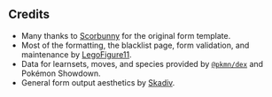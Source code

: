 ## Credits

- Many thanks to [Scorbunny](https://github.com/Scorbunny) for the original form template.
- Most of the formatting, the blacklist page, form validation, and maintenance by [LegoFigure11](https://github.com/LegoFigure11).
- Data for learnsets, moves, and species provided by [`@pkmn/dex`](https://github.com/pkmn/ps/tree/master/dex) and Pokémon Showdown.
- General form output aesthetics by [Skadiv](https://github.com/Skadiv).
